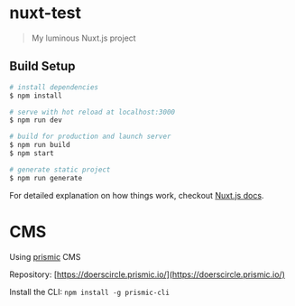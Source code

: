 # nuxt-test

> My luminous Nuxt.js project

## Build Setup

``` bash
# install dependencies
$ npm install

# serve with hot reload at localhost:3000
$ npm run dev

# build for production and launch server
$ npm run build
$ npm start

# generate static project
$ npm run generate
```

For detailed explanation on how things work, checkout [Nuxt.js docs](https://nuxtjs.org).

# CMS

Using [prismic](https://prismic.io/) CMS

Repository: [https://doerscircle.prismic.io/](https://doerscircle.prismic.io/)

Install the CLI: `npm install -g prismic-cli`
